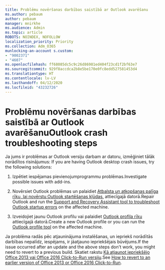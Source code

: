 ```yaml
---
title: Problēmu novēršanas darbības saistībā ar Outlook avarēšanu
ms.author: pebaum
author: pebaum
manager: mnirkhe
ms.audience: Admin
ms.topic: article
ROBOTS: NOINDEX, NOFOLLOW
localization_priority: Priority
ms.collection: Adm_O365
munlocking-an-account s.custom:
- "9002371"
- "4607"
ms.openlocfilehash: ff68085dc5c9c26d86981ed404f23cd1f2bf63e7
ms.sourcegitcommit: 929f8accdca2b8e5be170e0fc8edd527581453d4
ms.translationtype: HT
ms.contentlocale: lv-LV
ms.lasthandoff: 04/12/2020
ms.locfileid: "43232726"
---
```

# <a name="outlook-crash-troubleshooting-steps"></a><span data-ttu-id="6640e-102">Problēmu novēršanas darbības saistībā ar Outlook avarēšanu</span><span class="sxs-lookup"><span data-stu-id="6640e-102">Outlook crash troubleshooting steps</span></span>

<span data-ttu-id="6640e-103">Ja jums ir problēmas ar Outlook versiju darbam ar datoru, izmēģiniet tālāk norādītos risinājumus: </span><span class="sxs-lookup"><span data-stu-id="6640e-103">If you are having Outlook desktop crash issues, try the following solutions:</span></span>

1. <span data-ttu-id="6640e-104">Izpētiet iespējamas pievienojumprogrammu problēmas.</span><span class="sxs-lookup"><span data-stu-id="6640e-104">Investigate possible issues with add-ins.</span></span>

2. <span data-ttu-id="6640e-105">Novērsiet Outlook problēmas un palaidiet [Atbalsta un atkopšanas palīga rīku, lai novērstu Outlook startēšanas kļūdas,](https://aka.ms/SaRA-OutlookWontStart) attiecīgajā datorā.</span><span class="sxs-lookup"><span data-stu-id="6640e-105">Repair Outlook and run the [Support and Recovery Assistant tool to troubleshoot Outlook startup errors](https://aka.ms/SaRA-OutlookWontStart) on the affected machine.</span></span>

3. <span data-ttu-id="6640e-106">Izveidojiet jaunu Outlook profilu vai palaidiet [Outlook profila rīku](https://aka.ms/SaRA-OutlookSetupProfile) attiecīgajā datorā.</span><span class="sxs-lookup"><span data-stu-id="6640e-106">Create a new Outlook profile or you can run the [Outlook profile tool](https://aka.ms/SaRA-OutlookSetupProfile) on the affected machine.</span></span>

<span data-ttu-id="6640e-107">Ja problēma radās pēc atjauninājuma instalēšanas, un iepriekš norādītās darbības nepalīdz, iespējams, ir jāatjauno iepriekšējais būvējums.</span><span class="sxs-lookup"><span data-stu-id="6640e-107">If the issue occurred after an update and the above steps don't work, you might need to revert to a previous build.</span></span> <span data-ttu-id="6640e-108">Skatiet rakstu [Kā atjaunot iepriekšējo Office 2013 vai Office 2016 Click-to-Run versiju](https://support.microsoft.com/help/2770432).</span><span class="sxs-lookup"><span data-stu-id="6640e-108">See [How to revert to an earlier version of Office 2013 or Office 2016 Click-to-Run](https://support.microsoft.com/help/2770432).</span></span>
